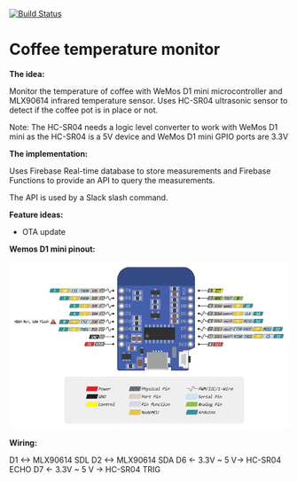 [![Build Status](https://travis-ci.org/avrj/coffee-temperature.svg?branch=master)](https://travis-ci.org/avrj/coffee-temperature)

# Coffee temperature monitor
**The idea:**

Monitor the temperature of coffee with WeMos D1 mini microcontroller and MLX90614 infrared temperature sensor. Uses HC-SR04 ultrasonic sensor to detect if the coffee pot is in place or not.

Note: The HC-SR04 needs a logic level converter to work with WeMos D1 mini as the HC-SR04 is a 5V device and WeMos D1 mini GPIO ports are 3.3V

**The implementation:**

Uses Firebase Real-time database to store measurements and Firebase Functions to provide an API to query the measurements.

The API is used by a Slack slash command.

**Feature ideas:**

* OTA update

**Wemos D1 mini pinout:**

![WeMos D1 mini](wemos_d1_mini.jpg)


**Wiring:**

D1 <-> MLX90614 SDL
D2 <-> MLX90614 SDA
D6 <- 3.3V ~ 5 V-> HC-SR04 ECHO
D7 <- 3.3V ~ 5 V -> HC-SR04 TRIG
